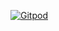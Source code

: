 [![Gitpod](https://gitpod.io/button/open-in-gitpod.svg)](https://gitpod.io/#https://github.com/Hoppless/gitpod)
